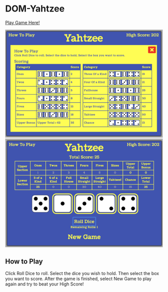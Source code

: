 # DOM-Yahtzee
[Play Game Here!](http://vbejgrowicz.github.io/DOM-Yahtzee/)

<img src="/screenshots/HowToPlay.png" width="600">
<img src="/screenshots/GamePlay.png" width="600">

## How to Play
Click Roll Dice to roll. Select the dice you wish to hold. Then select the box you want to score. 
After the game is finished, select New Game to play again and try to beat your High Score!
